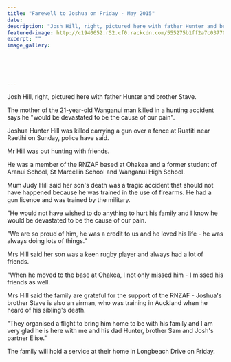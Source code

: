 ```yaml
---
title: "Farewell to Joshua on Friday - May 2015"
date: 
description: "Josh Hill, right, pictured here with father Hunter and brother Stave, from Wanganui Chronicle article 13/5/15..."
featured-image: http://c1940652.r52.cf0.rackcdn.com/555275b1ff2a7c0377000bdd/Josh-Hill-13.5.15.jpg
excerpt: ""
image_gallery:
    
    
    
    
    
---
```


<p><span>Josh Hill, right, pictured here with father Hunter and brother Stave.</span></p>
<p>The mother of the 21-year-old Wanganui man killed in a hunting accident says he "would be devastated to be the cause of our pain".</p>
<p>Joshua Hunter Hill was killed carrying a gun over a fence at Ruatiti near Raetihi on Sunday, police have said.</p>
<p>Mr Hill was out hunting with friends.</p>
<p>He was a member of the RNZAF based at Ohakea and a former student of Aranui School, St Marcellin School and Wanganui High School.</p>
<p>Mum Judy Hill said her son's death was a tragic accident that should not have happened because he was trained in the use of firearms. He had a gun licence and was trained by the military.</p>
<p>"He would not have wished to do anything to hurt his family and I know he would be devastated to be the cause of our pain.</p>
<p>"We are so proud of him, he was a credit to us and he loved his life - he was always doing lots of things."</p>
<p>Mrs Hill said her son was a keen rugby player and always had a lot of friends.</p>
<p>"When he moved to the base at Ohakea, I not only missed him - I missed his friends as well.</p>
<p>Mrs Hill said the family are grateful for the support of the RNZAF - Joshua's brother Stave is also an airman, who was training in Auckland when he heard of his sibling's death.</p>
<p>"They organised a flight to bring him home to be with his family and I am very glad he is here with me and his dad Hunter, brother Sam and Josh's partner Elise."</p>
<p>The family will hold a service at their home in Longbeach Drive on Friday.</p>

